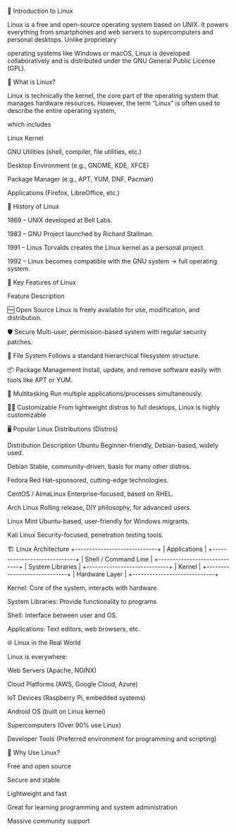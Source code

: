 🐧 Introduction to Linux

Linux is a free and open-source operating system based on UNIX. It powers everything from smartphones and web servers to supercomputers and personal desktops. Unlike proprietary

operating systems like Windows or macOS, Linux is developed collaboratively and is distributed under the GNU General Public License (GPL).

📘 What is Linux?

Linux is technically the kernel, the core part of the operating system that manages hardware resources. However, the term “Linux” is often used to describe the entire operating system, 

which includes

Linux Kernel

GNU Utilities (shell, compiler, file utilities, etc.)

Desktop Environment (e.g., GNOME, KDE, XFCE)

Package Manager (e.g., APT, YUM, DNF, Pacman)

Applications (Firefox, LibreOffice, etc.)

📜 History of Linux

1969 – UNIX developed at Bell Labs.

1983 – GNU Project launched by Richard Stallman.

1991 – Linus Torvalds creates the Linux kernel as a personal project.

1992 – Linux becomes compatible with the GNU system → full operating system.

🔑 Key Features of Linux

Feature	Description

🆓 Open Source	Linux is freely available for use, modification, and distribution.

🛡️ Secure	Multi-user, permission-based system with regular security patches.

📁 File System	Follows a standard hierarchical filesystem structure.

📦 Package Management	Install, update, and remove software easily with tools like APT or YUM.

🔄 Multitasking	Run multiple applications/processes simultaneously.

👨‍💻 Customizable	From lightweight distros to full desktops, Linux is highly customizable

🖥️ Popular Linux Distributions (Distros)

Distribution	Description
Ubuntu	Beginner-friendly, Debian-based, widely used.

Debian	Stable, community-driven, basis for many other distros.

Fedora	Red Hat–sponsored, cutting-edge technologies.

CentOS / AlmaLinux	Enterprise-focused, based on RHEL.

Arch Linux	Rolling release, DIY philosophy, for advanced users.

Linux Mint	Ubuntu-based, user-friendly for Windows migrants.

Kali Linux	Security-focused, penetration testing tools.

🏗️ Linux Architecture
+-----------------------------+ | Applications | +-----------------------------+ | Shell / Command Line | +-----------------------------+ | System Libraries | +-----------------------------+ | Kernel | +-----------------------------+ | Hardware Layer | +-----------------------------+

Kernel: Core of the system, interacts with hardware.

System Libraries: Provide functionality to programs

Shell: Interface between user and OS.

Applications: Text editors, web browsers, etc.

🌐 Linux in the Real World

Linux is everywhere:

Web Servers (Apache, NGINX)

Cloud Platforms (AWS, Google Cloud, Azure)

IoT Devices (Raspberry Pi, embedded systems)

Android OS (built on Linux kernel)

Supercomputers (Over 90% use Linux)

Developer Tools (Preferred environment for programming and scripting)

🔧 Why Use Linux?

Free and open source

Secure and stable

Lightweight and fast

Great for learning programming and system administration

Massive community support



